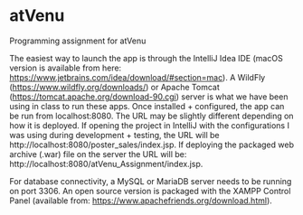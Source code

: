 # atVenu
Programming assignment for atVenu

The easiest way to launch the app is through the IntelliJ Idea IDE (macOS version is available from here: https://www.jetbrains.com/idea/download/#section=mac). 
A WildFly (https://www.wildfly.org/downloads/) or Apache Tomcat (https://tomcat.apache.org/download-90.cgi) server is what we have been using in class to run these apps. 
Once installed + configured, the app can be run from localhost:8080. The URL may be slightly different depending on how it is deployed. If opening the project in IntelliJ with the configurations I was using during development + testing, the URL will be http://localhost:8080/poster_sales/index.jsp. If deploying the packaged web archive (.war) file on the server the URL will be: http://localhost:8080/atVenu_Assignment/index.jsp.

For database connectivity, a MySQL or MariaDB server needs to be running on port 3306. An open source version is packaged with the XAMPP Control Panel (available from: https://www.apachefriends.org/download.html).
